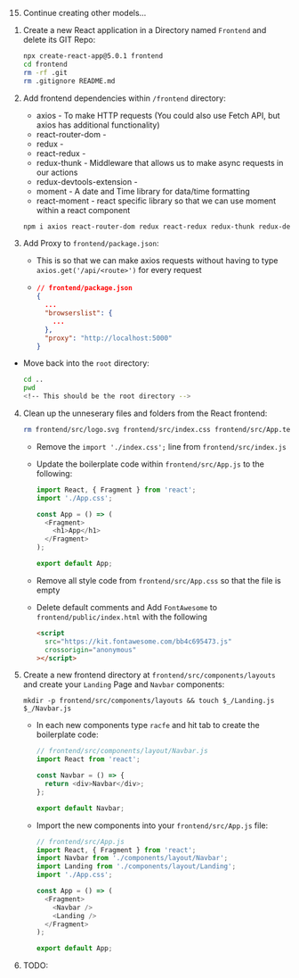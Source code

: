 15. Continue creating other models...

<!-------------------------------------------------------------------------------------->
<!-------------------------------------- FRONTEND -------------------------------------->
<!-------------------------------------------------------------------------------------->

1. Create a new React application in a Directory named `Frontend` and delete its GIT Repo:

   ```bash
   npx create-react-app@5.0.1 frontend
   cd frontend
   rm -rf .git
   rm .gitignore README.md
   ```

2. Add frontend dependencies within `/frontend` directory:

   - axios - To make HTTP requests (You could also use Fetch API, but axios has additional functionality)
   - react-router-dom -
   - redux -
   - react-redux -
   - redux-thunk - Middleware that allows us to make async requests in our actions
   - redux-devtools-extension -
   - moment - A date and Time library for data/time formatting
   - react-moment - react specific library so that we can use moment within a react component

   ```bash
   npm i axios react-router-dom redux react-redux redux-thunk redux-devtools-extension moment react-moment
   ```

3. Add Proxy to `frontend/package.json`:

   - This is so that we can make axios requests without having to type `axios.get('/api/<route>')` for every request

   - ```json
     // frontend/package.json
     {
       ...
       "browserslist": {
         ...
       },
       "proxy": "http://localhost:5000"
     }
     ```

- Move back into the `root` directory:

  ```bash
  cd ..
  pwd
  <!-- This should be the root directory -->
  ```

4. Clean up the unneserary files and folders from the React frontend:

   ```bash
   rm frontend/src/logo.svg frontend/src/index.css frontend/src/App.test.js
   ```

   - Remove the `import './index.css';` line from `frontend/src/index.js`
   - Update the boilerplate code within `frontend/src/App.js` to the following:

     ```js
     import React, { Fragment } from 'react';
     import './App.css';

     const App = () => (
       <Fragment>
         <h1>App</h1>
       </Fragment>
     );

     export default App;
     ```

   - Remove all style code from `frontend/src/App.css` so that the file is empty
   - Delete default comments and Add `FontAwesome` to `frontend/public/index.html` with the following

     ```html
     <script
       src="https://kit.fontawesome.com/bb4c695473.js"
       crossorigin="anonymous"
     ></script>
     ```

5. Create a new frontend directory at `frontend/src/components/layouts` and create your `Landing` Page and `Navbar` components:

   ```
   mkdir -p frontend/src/components/layouts && touch $_/Landing.js $_/Navbar.js
   ```

   - In each new components type `racfe` and hit tab to create the boilerplate code:

     ```js
     // frontend/src/components/layout/Navbar.js
     import React from 'react';

     const Navbar = () => {
       return <div>Navbar</div>;
     };

     export default Navbar;
     ```

   - Import the new components into your `frontend/src/App.js` file:

     ```js
     // frontend/src/App.js
     import React, { Fragment } from 'react';
     import Navbar from './components/layout/Navbar';
     import Landing from './components/layout/Landing';
     import './App.css';

     const App = () => (
       <Fragment>
         <Navbar />
         <Landing />
       </Fragment>
     );

     export default App;
     ```

6. TODO:

```

```
